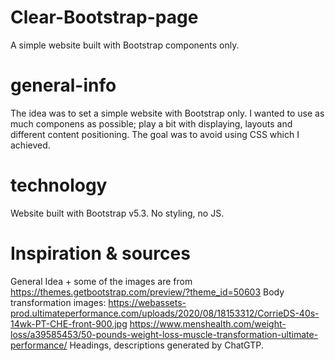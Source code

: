# Clear-Bootstrap-page
A simple website built with Bootstrap components only. 

# general-info 
The idea was to set a simple website with Bootstrap only. I wanted to use as much componens as possible; play a bit with displaying, layouts and different content positioning. The goal was to avoid using CSS which I achieved.

# technology
Website built with Bootstrap v5.3. No styling, no JS.

# Inspiration & sources
General Idea + some of the images are from https://themes.getbootstrap.com/preview/?theme_id=50603
Body transformation images:
https://webassets-prod.ultimateperformance.com/uploads/2020/08/18153312/CorrieDS-40s-14wk-PT-CHE-front-900.jpg
https://www.menshealth.com/weight-loss/a39585453/50-pounds-weight-loss-muscle-transformation-ultimate-performance/
Headings, descriptions generated by ChatGTP.
